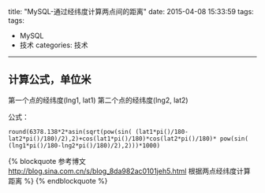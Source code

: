 title: "MySQL-通过经纬度计算两点间的距离"
date: 2015-04-08 15:33:59
tags:
tags:
- MySQL
- 技术
categories: 技术
---

## 计算公式，单位米
第一个点的经纬度(lng1, lat1)
第二个点的经纬度(lng2, lat2)

公式：

```mysql
round(6378.138*2*asin(sqrt(pow(sin( (lat1*pi()/180-lat2*pi()/180)/2),2)+cos(lat1*pi()/180)*cos(lat2*pi()/180)* pow(sin( (lng1*pi()/180-lng2*pi()/180)/2),2)))*1000)
```

{% blockquote 参考博文 http://blog.sina.com.cn/s/blog_8da982ac0101jeh5.html 根据两点经纬度计算距离 %}
{% endblockquote %}